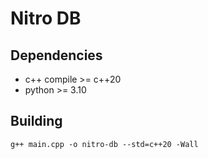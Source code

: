 # Nitro DB

## Dependencies

- c++ compile >= c++20
- python >= 3.10

## Building

```
g++ main.cpp -o nitro-db --std=c++20 -Wall
```

